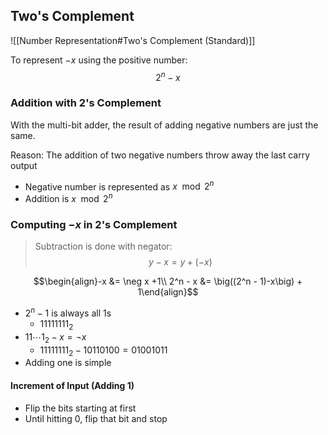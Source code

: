 ## Two's Complement
![[Number Representation#Two's Complement (Standard)]]

To represent $-x$ using the positive number:
$$2^n - x$$

### Addition with 2's Complement
With the multi-bit adder, the result of adding negative numbers are just the same.

Reason:
The addition of two negative numbers throw away the last carry output
- Negative number is represented as $x\mod 2^n$
- Addition is $x \mod 2^n$

### Computing $-x$ in 2's Complement
> Subtraction is done with negator:
> $$y - x = y + (-x)$$

$$\begin{align}-x &= \neg x +1\\
2^n - x &= \big((2^n - 1)-x\big) + 1\end{align}$$
- $2^n - 1$ is always all 1s
	- $11111111_2$
- $11\cdots1 _2 - x = \neg x$
	- $11111111_2 - 10110100 = 01001011$
- Adding one is simple


#### Increment of Input (Adding 1)
- Flip the bits starting at first
- Until hitting 0, flip that bit and stop